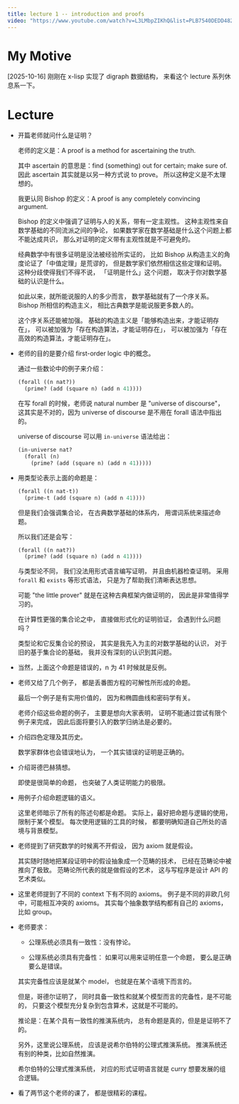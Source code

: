```yaml
---
title: lecture 1 -- introduction and proofs
video: "https://www.youtube.com/watch?v=L3LMbpZIKhQ&list=PLB7540DEDD482705B"
---
```


# My Motive

[2025-10-16] 刚刚在 x-lisp 实现了 digraph 数据结构，
来看这个 lecture 系列休息系一下。

# Lecture

- 开篇老师就问什么是证明？

  老师的定义是：A proof is a method for ascertaining the truth.

  其中 ascertain 的意思是：find (something) out for certain; make sure of.
  因此 ascertain 其实就是以另一种方式说 to prove。
  所以这种定义是不太理想的。

  我更认同 Bishop 的定义：A proof is any completely convincing argument.

  Bishop 的定义中强调了证明与人的关系，带有一定主观性。
  这种主观性来自数学基础的不同流派之间的争论，
  如果数学家在数学基础是什么这个问题上都不能达成共识，
  那么对证明的定义带有主观性就是不可避免的。

  经典数学中有很多证明是没法被经验所实证的，
  比如 Bishop 从构造主义的角度论证了「中值定理」是荒谬的，
  但是数学家们依然相信这些定理和证明。
  这种分歧使得我们不得不说，
  「证明是什么」这个问题，
  取决于你对数学基础的认识是什么。

  如此以来，就所能说服的人的多少而言，
  数学基础就有了一个序关系。
  Bishop 所相信的构造主义，
  相比古典数学是能说服更多数人的。

  这个序关系还能被加强。
  基础的构造主义是「能够构造出来，才能证明存在」，
  可以被加强为「存在构造算法，才能证明存在」，
  可以被加强为「存在高效的构造算法，才能证明存在」。

- 老师的目的是要介绍 first-order logic 中的概念。

  通过一些数论中的例子来介绍：

  ```scheme
  (forall ((n nat?))
    (prime? (add (square n) (add n 41))))
  ```

  在写 forall 的时候，老师说 natural number 是 "universe of discourse"，
  这其实是不对的，因为 universe of discourse 是不用在 forall 语法中指出的。

  universe of discourse 可以用 `in-universe` 语法给出：

  ```scheme
  (in-universe nat?
    (forall (n)
      (prime? (add (square n) (add n 41)))))
  ```

- 用类型论表示上面的命题是：

  ```scheme
  (forall ((n nat-t))
    (prime-t (add (square n) (add n 41))))
  ```

  但是我们会强调集合论，
  在古典数学基础的体系内，
  用谓词系统来描述命题。

  所以我们还是会写：

  ```scheme
  (forall ((n nat?))
    (prime? (add (square n) (add n 41))))
  ```

  与类型论不同，
  我们没法用形式语言编写证明，
  并且由机器检查证明。
  采用 `forall` 和 `exists` 等形式语法，
  只是为了帮助我们清晰表达思想。

  可能 "the little prover" 就是在这种古典框架内做证明的，
  因此是非常值得学习的。

  在计算性更强的集合论之中，
  直接做形式化的证明验证，
  会遇到什么问题吗？

  类型论和它反集合论的预设，
  其实是我先入为主的对数学基础的认识，
  对于旧的基于集合论的基础，
  我并没有深刻的认识到其问题。

- 当然，上面这个命题是错误的，n 为 41 时候就是反例。

- 老师又给了几个例子，
  都是丢番图方程的可解性所形成的命题。

  最后一个例子是有实用价值的，
  因为和椭圆曲线和密码学有关。

  老师介绍这些命题的例子，
  主要是想向大家表明，
  证明不能通过尝试有限个例子来完成，
  因此后面将要引入的数学归纳法是必要的。

- 介绍四色定理及其历史。

  数学家群体也会错误地认为，
  一个其实错误的证明是正确的。

- 介绍哥德巴赫猜想。

  即使是很简单的命题，
  也突破了人类证明能力的极限。

- 用例子介绍命题逻辑的语义。

  这里老师暗示了所有的陈述句都是命题。
  实际上，最好把命题与逻辑的使用，限制于某个模型。
  每次使用逻辑的工具的时候，
  都要明确知道自己所处的语境与背景模型。

- 老师提到了研究数学的时候离不开假设，
  因为 axiom 就是假设。

  其实随时随地把某段证明中的假设抽象成一个范畴的技术，
  已经在范畴论中被推向了极致。
  范畴论所代表的就是做假设的艺术，
  这与写程序是设计 API 的艺术类似。

- 这里老师提到了不同的 context 下有不同的 axioms。
  例子是不同的非欧几何中，可能相互冲突的 axioms。
  其实每个抽象数学结构都有自己的 axioms，比如 group。

- 老师要求：

  - 公理系统必须具有一致性：没有悖论。

  - 公理系统必须具有完备性：
    如果可以用来证明任意一个命题，
    要么是正确要么是错误。

  其实完备性应该是就某个 model，
  也就是在某个语境下而言的。

  但是，哥德尔证明了，
  同时具备一致性和就某个模型而言的完备性，是不可能的，
  只要这个模型充分复杂到包含算术，这就是不可能的。

  推论是：在某个具有一致性的推演系统内，
  总有命题是真的，但是是证明不了的。

  另外，这里说公理系统，
  应该是说希尔伯特的公理式推演系统。
  推演系统还有别的种类，比如自然推演。

  希尔伯特的公理式推演系统，
  对应的形式证明语言就是 curry 想要发展的组合逻辑。

- 看了两节这个老师的课了，
  都是很精彩的课程。

